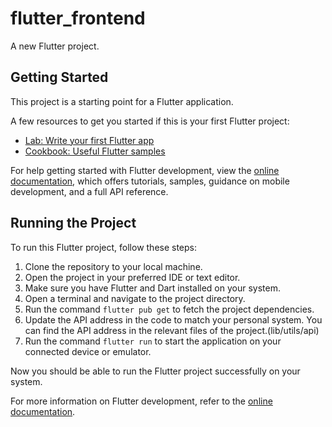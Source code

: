 # flutter_frontend

A new Flutter project.

## Getting Started

This project is a starting point for a Flutter application.

A few resources to get you started if this is your first Flutter project:

- [Lab: Write your first Flutter app](https://docs.flutter.dev/get-started/codelab)
- [Cookbook: Useful Flutter samples](https://docs.flutter.dev/cookbook)

For help getting started with Flutter development, view the
[online documentation](https://docs.flutter.dev/), which offers tutorials,
samples, guidance on mobile development, and a full API reference.

## Running the Project

To run this Flutter project, follow these steps:

1. Clone the repository to your local machine.
2. Open the project in your preferred IDE or text editor.
3. Make sure you have Flutter and Dart installed on your system.
4. Open a terminal and navigate to the project directory.
5. Run the command `flutter pub get` to fetch the project dependencies.
6. Update the API address in the code to match your personal system. You can find the API address in the relevant files of the project.(lib/utils/api)
7. Run the command `flutter run` to start the application on your connected device or emulator.

Now you should be able to run the Flutter project successfully on your system.

For more information on Flutter development, refer to the [online documentation](https://docs.flutter.dev/).

